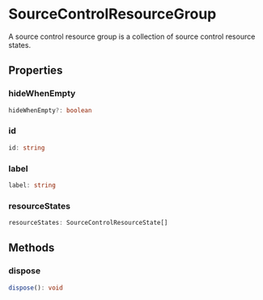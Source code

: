 # SourceControlResourceGroup

A source control resource group is a collection of source control resource states.

## Properties

### hideWhenEmpty

```typescript
hideWhenEmpty?: boolean
```

### id

```typescript
id: string
```

### label

```typescript
label: string
```

### resourceStates

```typescript
resourceStates: SourceControlResourceState[]
```

## Methods

### dispose

```typescript
dispose(): void
```

[SourceControlResourceState]: SourceControlResourceState.md
